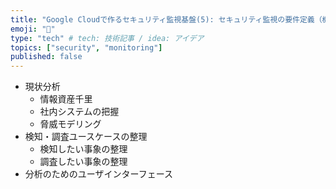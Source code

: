```yaml
---
title: "Google Cloudで作るセキュリティ監視基盤(5): セキュリティ監視の要件定義（機能）"
emoji: "🔎"
type: "tech" # tech: 技術記事 / idea: アイデア
topics: ["security", "monitoring"]
published: false
---
```


- 現状分析
    - 情報資産千里
    - 社内システムの把握
    - 脅威モデリング
- 検知・調査ユースケースの整理
    - 検知したい事象の整理
    - 調査したい事象の整理
- 分析のためのユーザインターフェース